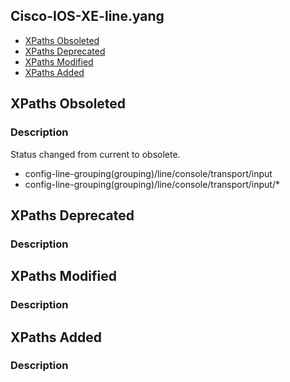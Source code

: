 ## Cisco-IOS-XE-line.yang


- [XPaths Obsoleted](#xpaths-obsoleted)
- [XPaths Deprecated](#xpaths-deprecated)
- [XPaths Modified](#xpaths-modified)
- [XPaths Added](#xpaths-added)

## XPaths Obsoleted

### Description

Status changed from current to obsolete.

- config-line-grouping(grouping)/line/console/transport/input
- config-line-grouping(grouping)/line/console/transport/input/\*

## XPaths Deprecated

### Description

## XPaths Modified

### Description

## XPaths Added

### Description

